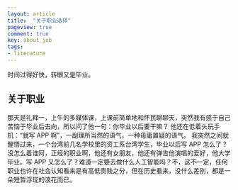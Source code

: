 ```yaml
---
layout: article
title:  "关于职业选择"
pageview: true
comment: true
key: about_job
tags:
- literature
---
```


时间过得好快，转眼又是毕业。
<!---more--->

## 关于职业
那天是礼拜一，上午的多媒体课，上课前简单地和怀民聊聊天，突然我有感于自己苦恼于毕业后去向，所以问了他一句：你毕业以后要干嘛？
他还在低着头玩手机：“就写 APP 啊”，一副理所当然的语气，一种毋庸置疑的语气。
我突然之间就醒悟过来，一个台湾前几名学校里的资工系台湾学生，毕业以后写 APP 怎么了？没怎么着谁阿，正经的职业啊，他还有女朋友，他还有弹吉他演唱的爱好，他大学毕业。写 APP 又怎么了？难道一定要去做什么人工智能吗？不，这不一定，任何职业也许在社会认知看来是有高低贵贱之分，但在历史看来，没什么差别，都是一朵短暂浮现的浪花而已。
